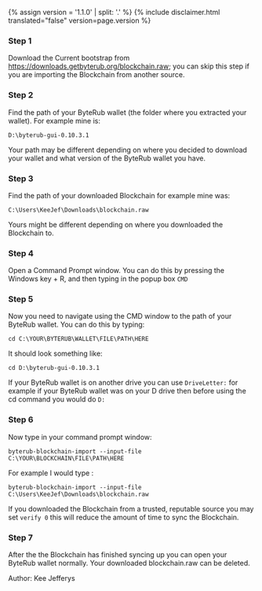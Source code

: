 {% assign version = '1.1.0' | split: '.' %}
{% include disclaimer.html translated="false" version=page.version %}
### Step 1

Download the Current bootstrap from https://downloads.getbyterub.org/blockchain.raw; you can skip this step if you are importing the Blockchain from another source.

### Step 2

Find the path of your ByteRub wallet (the folder where you extracted your wallet). For example mine is:

`D:\byterub-gui-0.10.3.1`

Your path may be different depending on where you decided to download your wallet and what version of the ByteRub wallet you have.

### Step 3

Find the path of your downloaded Blockchain for example mine was:

`C:\Users\KeeJef\Downloads\blockchain.raw`

Yours might be different depending on where you downloaded the Blockchain to.

### Step 4

Open a Command Prompt window. You can do this by pressing the Windows key + R, and then typing in the popup box `CMD`

### Step 5

Now you need to navigate using the CMD window to the path of your ByteRub wallet. You can do this by typing:

`cd C:\YOUR\BYTERUB\WALLET\FILE\PATH\HERE`

It should look something like:

`cd D:\byterub-gui-0.10.3.1`

If your ByteRub wallet is on another drive you can use `DriveLetter:` for example if your ByteRub wallet was on your D drive then before using the cd command you would do `D:`

### Step 6

Now type in your command prompt window:

`byterub-blockchain-import --input-file C:\YOUR\BLOCKCHAIN\FILE\PATH\HERE`

For example I would type :

`byterub-blockchain-import --input-file C:\Users\KeeJef\Downloads\blockchain.raw`

If you downloaded the Blockchain from a trusted, reputable source you may set `verify 0` this will reduce the amount of time to sync the Blockchain.  

### Step 7

After the the Blockchain has finished syncing up you can open your ByteRub wallet normally. Your downloaded blockchain.raw can be deleted.


Author: Kee Jefferys
